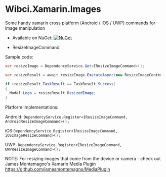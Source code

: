 # Wibci.Xamarin.Images
Some handy xamarin cross platform (Android / iOS / UWP) commands for image manipulation

- Available on NuGet: [![NuGet](https://img.shields.io/nuget/v/Wibci.Xamarin.Images.svg?label=NuGet)](https://www.nuget.org/packages/Wibci.Xamarin.Images/)

- ResizeImageCommand

Sample code:

```C#
var resizeImage = DependencyService.Get<IResizeImageCommand>();

var resizeResult = await resizeImage.ExecuteAsync(new ResizeImageContext { Height = 130, Width = 280, OriginalImage = pictureResult.Image });

if (resizeResult.TaskResult == TaskResult.Success)
{
  Model.Logo = resizeResult.ResizedImage;
}
```

Platform implementations:

Android:
`DependencyService.Register<IResizeImageCommand, AndroidResizeImageCommand>();`

iOS
`DependencyService.Register<IResizeImageCommand, iOSImageResizeCommand>();`

UWP:
`DependencyService.Register<IResizeImageCommand, UWPResizeImageCommand>();`

NOTE: For resizing images that come from the device or camera - check out James Montemagno's Xamarin Media Plugin
https://github.com/jamesmontemagno/MediaPlugin

